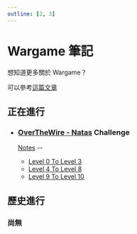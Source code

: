 ```yaml
---
outline: [2, 3]
---
```


# Wargame 筆記

想知道更多關於 Wargame？

可以參考[這篇文章](https://cms.aaasec.com.tw/index.php/2019/08/16/f_08/)

## 正在進行

- ### [OverTheWire - Natas](https://overthewire.org/wargames/natas/) Challenge

  [Notes](/articles/01_Wargames/00_OverTheWire/00_Natas/) --

  - [Level 0 To Level 3](/articles/01_Wargames/00_OverTheWire/00_Natas/00_Level_0_To_Level_3.html)
  - [Level 4 To Level 8](/articles/01_Wargames/00_OverTheWire/00_Natas/01_Level_4_To_Level_8.html)
  - [Level 9 To Level 10](/articles/01_Wargames/00_OverTheWire/00_Natas/02_Level_9_To_Level_10.html)

## 歷史進行

### 尚無
